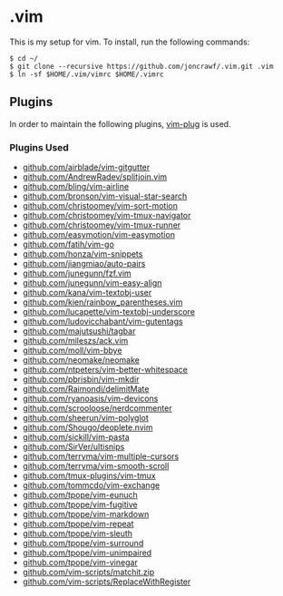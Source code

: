 # .vim
This is my setup for vim. To install, run the following commands:
```
$ cd ~/
$ git clone --recursive https://github.com/joncrawf/.vim.git .vim
$ ln -sf $HOME/.vim/vimrc $HOME/.vimrc
```

## Plugins
In order to maintain the following plugins, [vim-plug](https://github.com/junegunn/vim-plug) is used.

### Plugins Used
- [github.com/airblade/vim-gitgutter](https://github.com/airblade/vim-gitgutter.git)
- [github.com/AndrewRadev/splitjoin.vim](https://github.com/AndrewRadev/splitjoin.vim.git)
- [github.com/bling/vim-airline](https://github.com/bling/vim-airline.git)
- [github.com/bronson/vim-visual-star-search](https://github.com/bronson/vim-visual-star-search.git)
- [github.com/christoomey/vim-sort-motion](https://github.com/christoomey/vim-sort-motion.git)
- [github.com/christoomey/vim-tmux-navigator](https://github.com/christoomey/vim-tmux-navigator.git)
- [github.com/christoomey/vim-tmux-runner](https://github.com/christoomey/vim-tmux-runner.git)
- [github.com/easymotion/vim-easymotion](https://github.com/easymotion/vim-easymotion.git)
- [github.com/fatih/vim-go](https://github.com/fatih/vim-go.git)
- [github.com/honza/vim-snippets](https://github.com/honza/vim-snippets.git)
- [github.com/jiangmiao/auto-pairs](https://github.com/jiangmiao/auto-pairs.git)
- [github.com/junegunn/fzf.vim](https://github.com/junegunn/fzf.vim.git)
- [github.com/junegunn/vim-easy-align](https://github.com/junegunn/vim-easy-align.git)
- [github.com/kana/vim-textobj-user](https://github.com/kana/vim-textobj-user.git)
- [github.com/kien/rainbow_parentheses.vim](https://github.com/kien/rainbow_parentheses.vim.git)
- [github.com/lucapette/vim-textobj-underscore](https://github.com/lucapette/vim-textobj-underscore.git)
- [github.com/ludovicchabant/vim-gutentags](https://github.com/ludovicchabant/vim-gutentags.git)
- [github.com/majutsushi/tagbar](https://github.com/majutsushi/tagbar.git)
- [github.com/mileszs/ack.vim](https://github.com/mileszs/ack.vim.git)
- [github.com/moll/vim-bbye](https://github.com/moll/vim-bbye.git)
- [github.com/neomake/neomake](https://github.com/neomake/neomake.git)
- [github.com/ntpeters/vim-better-whitespace](https://github.com/ntpeters/vim-better-whitespace.git)
- [github.com/pbrisbin/vim-mkdir](https://github.com/pbrisbin/vim-mkdir.git)
- [github.com/Raimondi/delimitMate](https://github.com/Raimondi/delimitMate.git)
- [github.com/ryanoasis/vim-devicons](https://github.com/ryanoasis/vim-devicons.git)
- [github.com/scrooloose/nerdcommenter](https://github.com/scrooloose/nerdcommenter.git)
- [github.com/sheerun/vim-polyglot](https://github.com/sheerun/vim-polyglot.git)
- [github.com/Shougo/deoplete.nvim](https://github.com/Shougo/deoplete.nvim.git)
- [github.com/sickill/vim-pasta](https://github.com/sickill/vim-pasta.git)
- [github.com/SirVer/ultisnips](https://github.com/SirVer/ultisnips.git)
- [github.com/terryma/vim-multiple-cursors](https://github.com/terryma/vim-multiple-cursors.git)
- [github.com/terryma/vim-smooth-scroll](https://github.com/terryma/vim-smooth-scroll.git)
- [github.com/tmux-plugins/vim-tmux](https://github.com/tmux-plugins/vim-tmux.git)
- [github.com/tommcdo/vim-exchange](https://github.com/tommcdo/vim-exchange.git)
- [github.com/tpope/vim-eunuch](https://github.com/tpope/vim-eunuch.git)
- [github.com/tpope/vim-fugitive](https://github.com/tpope/vim-fugitive.git)
- [github.com/tpope/vim-markdown](https://github.com/tpope/vim-markdown.git)
- [github.com/tpope/vim-repeat](https://github.com/tpope/vim-repeat.git)
- [github.com/tpope/vim-sleuth](https://github.com/tpope/vim-sleuth.git)
- [github.com/tpope/vim-surround](https://github.com/tpope/vim-surround.git)
- [github.com/tpope/vim-unimpaired](https://github.com/tpope/vim-unimpaired.git)
- [github.com/tpope/vim-vinegar](https://github.com/tpope/vim-vinegar.git)
- [github.com/vim-scripts/matchit.zip](https://github.com/vim-scripts/matchit.zip.git)
- [github.com/vim-scripts/ReplaceWithRegister](https://github.com/vim-scripts/ReplaceWithRegister.git)
